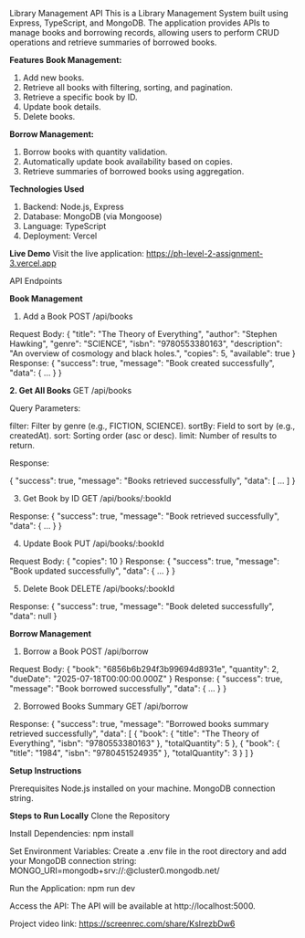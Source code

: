 Library Management API
This is a Library Management System built using Express, TypeScript, and MongoDB. The application provides APIs to manage books and borrowing records, allowing users to perform CRUD operations and retrieve summaries of borrowed books.

**Features**
**Book Management:**

1. Add new books.
2. Retrieve all books with filtering, sorting, and pagination.
3. Retrieve a specific book by ID.
4. Update book details.
5. Delete books.

**Borrow Management:**

1. Borrow books with quantity validation.
2. Automatically update book availability based on copies.
3. Retrieve summaries of borrowed books using aggregation.

**Technologies Used**

1. Backend: Node.js, Express
2. Database: MongoDB (via Mongoose)
3. Language: TypeScript
4. Deployment: Vercel

**Live Demo**
Visit the live application: https://ph-level-2-assignment-3.vercel.app

API Endpoints

**Book Management**
1. Add a Book
POST /api/books

Request Body:
{
  "title": "The Theory of Everything",
  "author": "Stephen Hawking",
  "genre": "SCIENCE",
  "isbn": "9780553380163",
  "description": "An overview of cosmology and black holes.",
  "copies": 5,
  "available": true
}
Response:
{
  "success": true,
  "message": "Book created successfully",
  "data": { ... }
}

**2. Get All Books**
GET /api/books

Query Parameters:

filter: Filter by genre (e.g., FICTION, SCIENCE).
sortBy: Field to sort by (e.g., createdAt).
sort: Sorting order (asc or desc).
limit: Number of results to return.

Response:

{
  "success": true,
  "message": "Books retrieved successfully",
  "data": [ ... ]
}

3. Get Book by ID
GET /api/books/:bookId

Response:
{
  "success": true,
  "message": "Book retrieved successfully",
  "data": { ... }
}


4. Update Book
PUT /api/books/:bookId

Request Body:
{
  "copies": 10
}
Response:
{
  "success": true,
  "message": "Book updated successfully",
  "data": { ... }
}

5. Delete Book
DELETE /api/books/:bookId

Response:
{
  "success": true,
  "message": "Book deleted successfully",
  "data": null
}

**Borrow Management**
1. Borrow a Book
POST /api/borrow

Request Body:
{
  "book": "6856b6b294f3b99694d8931e",
  "quantity": 2,
  "dueDate": "2025-07-18T00:00:00.000Z"
}
Response:
{
  "success": true,
  "message": "Book borrowed successfully",
  "data": { ... }
}


2. Borrowed Books Summary
GET /api/borrow

Response:
{
  "success": true,
  "message": "Borrowed books summary retrieved successfully",
  "data": [
    {
      "book": {
        "title": "The Theory of Everything",
        "isbn": "9780553380163"
      },
      "totalQuantity": 5
    },
    {
      "book": {
        "title": "1984",
        "isbn": "9780451524935"
      },
      "totalQuantity": 3
    }
  ]
}


**Setup Instructions**

Prerequisites
  Node.js installed on your machine.
  MongoDB connection string.
  
**Steps to Run Locally**
Clone the Repository

Install Dependencies:
npm install

Set Environment Variables: Create a .env file in the root directory and add your MongoDB connection string:
MONGO_URI=mongodb+srv://<username>:<password>@cluster0.mongodb.net/<database-name>

Run the Application:
npm run dev

Access the API: The API will be available at http://localhost:5000.

Project video link: https://screenrec.com/share/KsIrezbDw6
